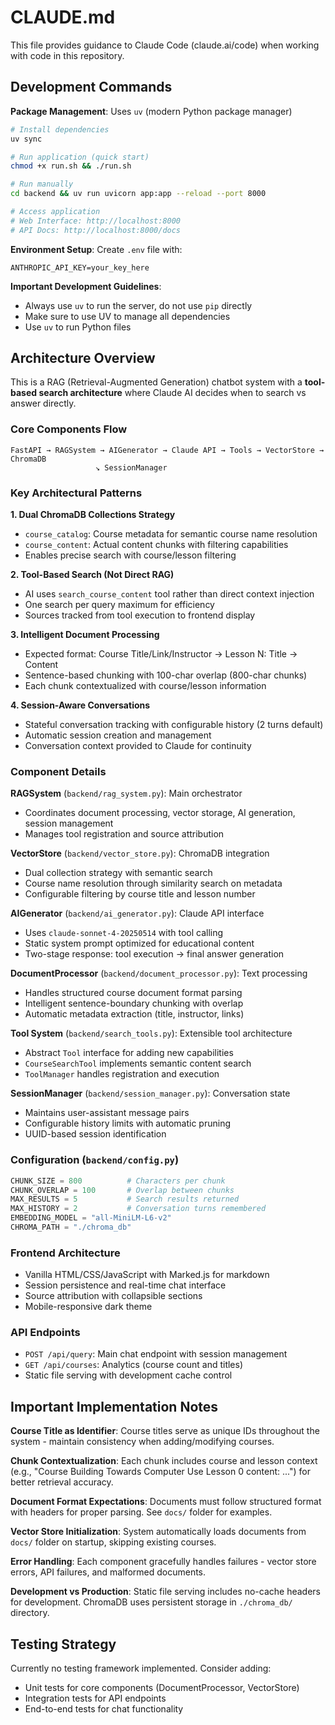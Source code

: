 # CLAUDE.md

This file provides guidance to Claude Code (claude.ai/code) when working with code in this repository.

## Development Commands

**Package Management**: Uses `uv` (modern Python package manager)
```bash
# Install dependencies
uv sync

# Run application (quick start)
chmod +x run.sh && ./run.sh

# Run manually
cd backend && uv run uvicorn app:app --reload --port 8000

# Access application
# Web Interface: http://localhost:8000
# API Docs: http://localhost:8000/docs
```

**Environment Setup**: Create `.env` file with:
```
ANTHROPIC_API_KEY=your_key_here
```

**Important Development Guidelines**:
- Always use `uv` to run the server, do not use `pip` directly
- Make sure to use UV to manage all dependencies
- Use `uv` to run Python files

## Architecture Overview

This is a RAG (Retrieval-Augmented Generation) chatbot system with a **tool-based search architecture** where Claude AI decides when to search vs answer directly.

### Core Components Flow
```
FastAPI → RAGSystem → AIGenerator → Claude API → Tools → VectorStore → ChromaDB
                   ↘ SessionManager
```

### Key Architectural Patterns

**1. Dual ChromaDB Collections Strategy**
- `course_catalog`: Course metadata for semantic course name resolution
- `course_content`: Actual content chunks with filtering capabilities
- Enables precise search with course/lesson filtering

**2. Tool-Based Search (Not Direct RAG)**
- AI uses `search_course_content` tool rather than direct context injection
- One search per query maximum for efficiency
- Sources tracked from tool execution to frontend display

**3. Intelligent Document Processing**
- Expected format: Course Title/Link/Instructor → Lesson N: Title → Content
- Sentence-based chunking with 100-char overlap (800-char chunks)
- Each chunk contextualized with course/lesson information

**4. Session-Aware Conversations**
- Stateful conversation tracking with configurable history (2 turns default)
- Automatic session creation and management
- Conversation context provided to Claude for continuity

### Component Details

**RAGSystem** (`backend/rag_system.py`): Main orchestrator
- Coordinates document processing, vector storage, AI generation, session management
- Manages tool registration and source attribution

**VectorStore** (`backend/vector_store.py`): ChromaDB integration
- Dual collection strategy with semantic search
- Course name resolution through similarity search on metadata
- Configurable filtering by course title and lesson number

**AIGenerator** (`backend/ai_generator.py`): Claude API interface
- Uses `claude-sonnet-4-20250514` with tool calling
- Static system prompt optimized for educational content
- Two-stage response: tool execution → final answer generation

**DocumentProcessor** (`backend/document_processor.py`): Text processing
- Handles structured course document format parsing
- Intelligent sentence-boundary chunking with overlap
- Automatic metadata extraction (title, instructor, links)

**Tool System** (`backend/search_tools.py`): Extensible tool architecture
- Abstract `Tool` interface for adding new capabilities
- `CourseSearchTool` implements semantic content search
- `ToolManager` handles registration and execution

**SessionManager** (`backend/session_manager.py`): Conversation state
- Maintains user-assistant message pairs
- Configurable history limits with automatic pruning
- UUID-based session identification

### Configuration (`backend/config.py`)
```python
CHUNK_SIZE = 800          # Characters per chunk
CHUNK_OVERLAP = 100       # Overlap between chunks  
MAX_RESULTS = 5           # Search results returned
MAX_HISTORY = 2           # Conversation turns remembered
EMBEDDING_MODEL = "all-MiniLM-L6-v2"
CHROMA_PATH = "./chroma_db"
```

### Frontend Architecture
- Vanilla HTML/CSS/JavaScript with Marked.js for markdown
- Session persistence and real-time chat interface  
- Source attribution with collapsible sections
- Mobile-responsive dark theme

### API Endpoints
- `POST /api/query`: Main chat endpoint with session management
- `GET /api/courses`: Analytics (course count and titles)
- Static file serving with development cache control

## Important Implementation Notes

**Course Title as Identifier**: Course titles serve as unique IDs throughout the system - maintain consistency when adding/modifying courses.

**Chunk Contextualization**: Each chunk includes course and lesson context (e.g., "Course Building Towards Computer Use Lesson 0 content: ...") for better retrieval accuracy.

**Document Format Expectations**: Documents must follow structured format with headers for proper parsing. See `docs/` folder for examples.

**Vector Store Initialization**: System automatically loads documents from `docs/` folder on startup, skipping existing courses.

**Error Handling**: Each component gracefully handles failures - vector store errors, API failures, and malformed documents.

**Development vs Production**: Static file serving includes no-cache headers for development. ChromaDB uses persistent storage in `./chroma_db/` directory.

## Testing Strategy
Currently no testing framework implemented. Consider adding:
- Unit tests for core components (DocumentProcessor, VectorStore)  
- Integration tests for API endpoints
- End-to-end tests for chat functionality